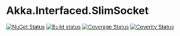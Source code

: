 # Akka.Interfaced.SlimSocket

[![NuGet Status](http://img.shields.io/nuget/v/Akka.Interfaced.SlimSocket.Base.svg?style=flat)](https://www.nuget.org/packages/Akka.Interfaced.SlimSocket.Base/)
[![Build status](https://ci.appveyor.com/api/projects/status/vhpg6avhux99d11e?svg=true)](https://ci.appveyor.com/project/veblush/akka-interfaced-slimsocket)
[![Coverage Status](https://coveralls.io/repos/github/SaladLab/Akka.Interfaced.SlimSocket/badge.svg?branch=master)](https://coveralls.io/github/SaladLab/Akka.Interfaced.SlimSocket?branch=master)
[![Coverity Status](https://scan.coverity.com/projects/8461/badge.svg?flat=1)](https://scan.coverity.com/projects/saladlab-akka-interfaced-slimsocket)
